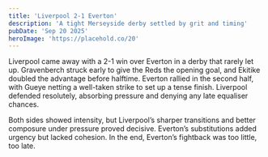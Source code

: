 ```yaml
---
title: 'Liverpool 2-1 Everton'
description: 'A tight Merseyside derby settled by grit and timing'
pubDate: 'Sep 20 2025'
heroImage: 'https://placehold.co/20'
---
```


Liverpool came away with a 2-1 win over Everton in a derby that rarely let up. Gravenberch struck early to give the Reds the opening goal, and Ekitike doubled the advantage before halftime. Everton rallied in the second half, with Gueye netting a well-taken strike to set up a tense finish. Liverpool defended resolutely, absorbing pressure and denying any late equaliser chances.

Both sides showed intensity, but Liverpool’s sharper transitions and better composure under pressure proved decisive. Everton’s substitutions added urgency but lacked cohesion. In the end, Everton’s fightback was too little, too late.
